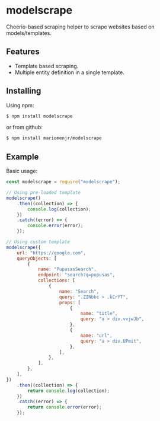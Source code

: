 # modelscrape

Cheerio-based scraping helper to scrape websites based on models/templates.

## Features

-   Template based scraping.
-   Multiple entity definition in a single template.

## Installing

Using npm:

```bash
$ npm install modelscrape
```

or from github:

```bash
$ npm install mariomenjr/modelscrape
```

## Example

Basic usage:

```js
const modelscrape = require("modelscrape");

// Using pre-loaded template
modelscrape()
    .then((collection) => {
        console.log(collection);
    })
    .catch((error) => {
        console.error(error);
    });

// Using custom template
modelscrape({
    url: "https://google.com",
    queryObjects: [
        {
            name: "PupusasSearch",
            endpoint: "search?q=pupusas",
            collections: [
                {
                    name: "Search",
                    query: ".ZINbbc > .kCrYT",
                    props: [
                        {
                            name: "title",
                            query: "a > div.vvjwJb",
                        },
                        {
                            name: "url",
                            query: "a > div.UPmit",
                        },
                    ],
                },
            ],
        },
    ],
})
    .then((collection) => {
        return console.log(collection);
    })
    .catch((error) => {
        return console.error(error);
    });
```
